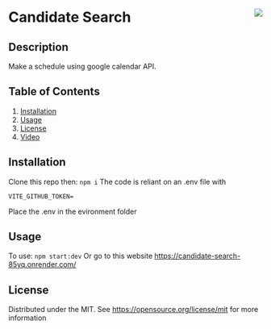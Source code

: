 # Candidate Search <img align="right" src="https://img.shields.io/badge/License-MIT-blue"></img>

## Description
Make a schedule using google calendar API.

## Table of Contents

<ol>
  <li><a href="#Installation">Installation</a></li>
  <li><a href="#usage">Usage</a></li>
  <li><a href="#license">License</a></li>
  <li><a href="#video">Video</a></li>
</ol>
  

## Installation
Clone this repo then:
```npm i```
The code is reliant on an .env file with
```
VITE_GITHUB_TOKEN=

```
Place the .env in the evironment folder

## Usage
To use:
```npm start:dev```
Or go to this website https://candidate-search-85yq.onrender.com/

## License
Distributed under the MIT. See https://opensource.org/license/mit for more information


  
  

